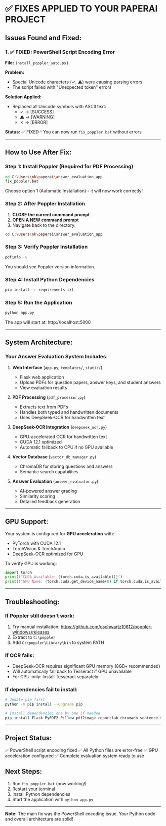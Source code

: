 # ✅ FIXES APPLIED TO YOUR PAPERAI PROJECT

## Issues Found and Fixed:

### 1. ✅ FIXED: PowerShell Script Encoding Error
**File:** `install_poppler_auto.ps1`

**Problem:** 
- Special Unicode characters (✓, ⚠️) were causing parsing errors
- The script failed with "Unexpected token" errors

**Solution Applied:**
- Replaced all Unicode symbols with ASCII text:
  - ✓ → [SUCCESS]
  - ⚠️ → [WARNING]
  - ✗ → [ERROR]

**Status:** ✅ FIXED - You can now run `fix_poppler.bat` without errors

---

## How to Use After Fix:

### Step 1: Install Poppler (Required for PDF Processing)
```bash
cd C:\Users\nk\paperai\answer_evaluation_app
fix_poppler.bat
```
Choose option 1 (Automatic Installation) - it will now work correctly!

### Step 2: After Poppler Installation
1. **CLOSE the current command prompt**
2. **OPEN A NEW command prompt**
3. Navigate back to the directory:
```bash
cd C:\Users\nk\paperai\answer_evaluation_app
```

### Step 3: Verify Poppler Installation
```bash
pdfinfo -v
```
You should see Poppler version information.

### Step 4: Install Python Dependencies
```bash
pip install -r requirements.txt
```

### Step 5: Run the Application
```bash
python app.py
```

The app will start at: http://localhost:5000

---

## System Architecture:

### Your Answer Evaluation System Includes:

1. **Web Interface** (`app.py`, `templates/`, `static/`)
   - Flask web application
   - Upload PDFs for question papers, answer keys, and student answers
   - View evaluation results

2. **PDF Processing** (`pdf_processor.py`)
   - Extracts text from PDFs
   - Handles both typed and handwritten documents
   - Uses DeepSeek-OCR for handwritten text

3. **DeepSeek-OCR Integration** (`deepseek_ocr.py`)
   - GPU-accelerated OCR for handwritten text
   - CUDA 12.1 optimized
   - Automatic fallback to CPU if no GPU available

4. **Vector Database** (`vector_db_manager.py`)
   - ChromaDB for storing questions and answers
   - Semantic search capabilities

5. **Answer Evaluation** (`answer_evaluator.py`)
   - AI-powered answer grading
   - Similarity scoring
   - Detailed feedback generation

---

## GPU Support:

Your system is configured for **GPU acceleration** with:
- PyTorch with CUDA 12.1
- TorchVision & TorchAudio
- DeepSeek-OCR optimized for GPU

To verify GPU is working:
```python
import torch
print(f"CUDA Available: {torch.cuda.is_available()}")
print(f"GPU Name: {torch.cuda.get_device_name(0) if torch.cuda.is_available() else 'N/A'}")
```

---

## Troubleshooting:

### If Poppler still doesn't work:
1. Try manual installation: https://github.com/oschwartz10612/poppler-windows/releases
2. Extract to `C:\poppler`
3. Add `C:\poppler\Library\bin` to system PATH

### If OCR fails:
- DeepSeek-OCR requires significant GPU memory (8GB+ recommended)
- Will automatically fall back to Tesseract if GPU unavailable
- For CPU-only: Install Tesseract separately

### If dependencies fail to install:
```bash
# Update pip first
python -m pip install --upgrade pip

# Install dependencies one by one if needed
pip install Flask PyPDF2 Pillow pdf2image reportlab chromadb sentence-transformers scikit-learn
```

---

## Project Status:

✅ PowerShell script encoding fixed
✅ All Python files are error-free
✅ GPU acceleration configured
✅ Complete evaluation system ready to use

## Next Steps:

1. Run `fix_poppler.bat` (now working!)
2. Restart your terminal
3. Install Python dependencies
4. Start the application with `python app.py`

---

**Note:** The main fix was the PowerShell encoding issue. Your Python code and overall architecture are solid!
